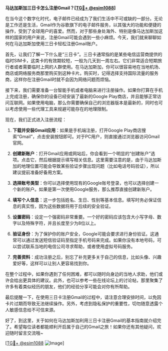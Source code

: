 **马达加斯加三日卡怎么注册Gmail？[[TG💪+ @esim1088](https://t.me/s/esim1088)]**

在当今这个数字化时代，电子邮件已经成为了我们生活中不可或缺的一部分。无论是工作还是生活，Gmail作为谷歌旗下的电子邮件服务，以其强大的功能和便捷的操作，受到了全球用户的喜爱。然而，对于那些身处海外、特别是像马达加斯加这样的国家的用户来说，注册Gmail可能会遇到一些小麻烦。今天，我们就来聊聊如何在马达加斯加使用三日卡轻松注册Gmail账户。

首先，让我们了解一下什么是“三日卡”。三日卡通常指的是某些电信运营商提供的临时SIM卡，这类卡的有效期较短，一般为几天到一周左右。它们非常适合短期旅行者或者需要临时上网的人群使用。在马达加斯加，你可以很容易地在当地机场、商店或网络服务商那里购买到这种卡片。购买时，记得选择支持国际流量的服务商，这样你在注册Gmail时就不会因为网络问题而烦恼。

接下来，我们需要准备一台智能手机或者电脑来进行注册操作。如果你打算在手机上完成注册，确保你的设备已经安装了最新的Google Play商店，并且能够正常访问互联网。如果使用电脑，那么你需要确保自己的浏览器版本是最新的，同时也可以考虑使用一些代理工具来规避可能存在的地理限制。

现在，我们正式进入注册流程：

1. **下载并安装Gmail应用**：如果是手机端注册，打开Google Play商店搜索“Gmail”，点击安装按钮即可。对于PC用户，则直接通过浏览器访问Gmail官网。

2. **创建新账户**：打开Gmail应用或网站后，你会看到一个明显的“创建账户”选项。点击它，然后根据提示填写相关信息。这里需要注意的是，由于马达加斯加的地理位置可能会导致某些验证步骤出现问题（比如电话号码验证），所以建议提前准备好备用方案。

3. **选择账号类型**：你可以选择使用现有的Google账号登录，也可以选择创建一个新的账户。如果是第一次使用Google服务，那么推荐直接创建新账户。

4. **填写个人信息**：这一步包括姓名、生日、性别等基本信息。填写时务必保证信息的真实性，因为这些数据将用于后续的安全验证。

5. **设置密码**：设定一个强密码非常重要。一个好的密码应该包含大小写字母、数字以及特殊字符，并且长度至少为8位以上。

6. **验证身份**：为了保护你的账户安全，Google可能会要求进行身份验证。这通常可以通过发送短信验证码至指定手机号码来完成。如果你没有本地号码，可以尝试联系当地的电信公司寻求帮助，或者使用虚拟号码服务。

7. **完善资料**：成功注册之后，别忘了补充更多关于自己的信息，比如头像、兴趣爱好等，这样可以让别人更容易找到你。

在整个过程中，如果你遇到了任何困难，都可以随时向身边的当地人求助，他们或许会给出更具体的建议。此外，也可以参考一些在线论坛上的讨论帖，那里聚集了许多有着类似经历的朋友，他们的经验分享可能会对你有所帮助。

最后提醒一下，在使用三日卡注册Gmail的过程中，请注意合理安排时间，以免因卡片过期而导致无法继续操作。另外，考虑到隐私保护的重要性，切勿随意透露个人敏感信息给不可信来源。

好了，到这里，关于如何在马达加斯加利用三日卡注册Gmail的基本指南就介绍完了。希望每位读者都能顺利开启属于自己的Gmail之旅！如果你还有其他疑问，欢迎随时留言交流哦~

[[TG💪+ @esim1088](https://t.me/s/esim1088) ![Image](https://i.postimg.cc/4NQfJmqS/Snipaste-2025-05-13-00-14-12.png)]